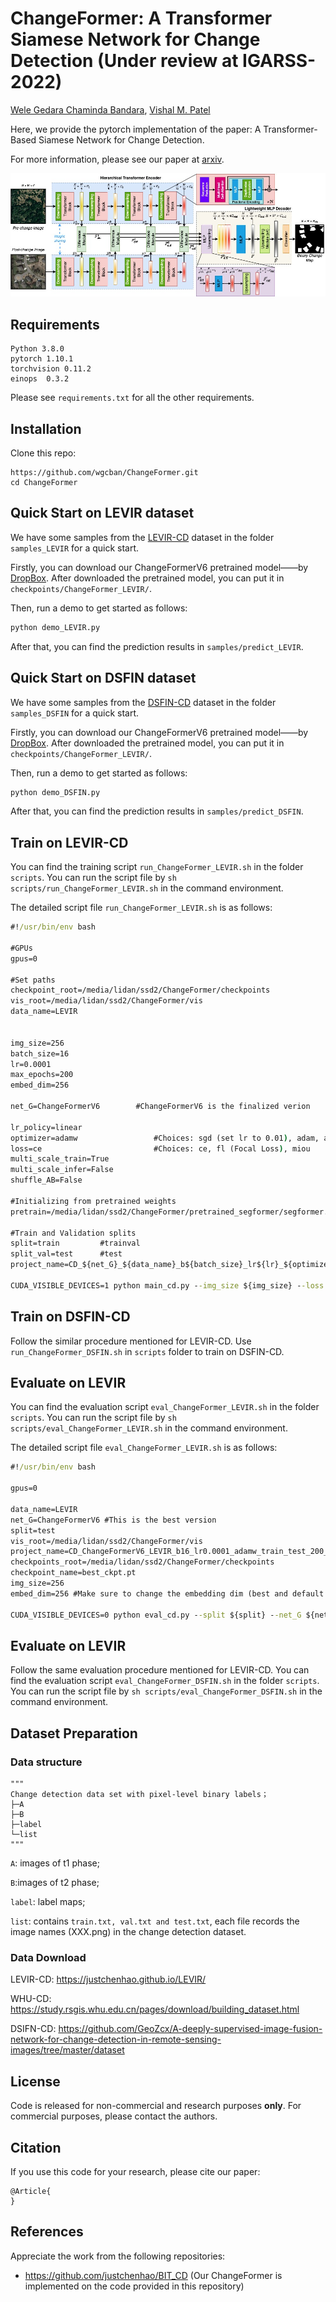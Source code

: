 # ChangeFormer: A Transformer Siamese Network for Change Detection (Under review at IGARSS-2022)

[Wele Gedara Chaminda Bandara](https://www.linkedin.com/in/chamindabandara/), [Vishal M. Patel](https://engineering.jhu.edu/vpatel36/sciencex_teams/vishalpatel/)


Here, we provide the pytorch implementation of the paper: A Transformer-Based Siamese Network for Change Detection.

For more information, please see our paper at [arxiv](). 

![image-20210228153142126](./images/IGARS_ChangeFormer.jpeg)

## Requirements

```
Python 3.8.0
pytorch 1.10.1
torchvision 0.11.2
einops  0.3.2
```

Please see `requirements.txt` for all the other requirements.

## Installation

Clone this repo:

```shell
https://github.com/wgcban/ChangeFormer.git
cd ChangeFormer
```

## Quick Start on LEVIR dataset

We have some samples from the [LEVIR-CD](https://justchenhao.github.io/LEVIR/) dataset in the folder `samples_LEVIR` for a quick start.

Firstly, you can download our ChangeFormerV6 pretrained model——by [DropBox](https://www.dropbox.com/sh/xoswrsu9n4ypr5h/AAAmUOE-DTq59fX-tE2TwPzKa?dl=0). After downloaded the pretrained model, you can put it in `checkpoints/ChangeFormer_LEVIR/`.

Then, run a demo to get started as follows:

```python
python demo_LEVIR.py
```

After that, you can find the prediction results in `samples/predict_LEVIR`.


## Quick Start on DSFIN dataset

We have some samples from the [DSFIN-CD](https://github.com/GeoZcx/A-deeply-supervised-image-fusion-network-for-change-detection-in-remote-sensing-images/tree/master/dataset) dataset in the folder `samples_DSFIN` for a quick start.

Firstly, you can download our ChangeFormerV6 pretrained model——by [DropBox](https://www.dropbox.com/sh/xoswrsu9n4ypr5h/AAAmUOE-DTq59fX-tE2TwPzKa?dl=0). After downloaded the pretrained model, you can put it in `checkpoints/ChangeFormer_LEVIR/`.

Then, run a demo to get started as follows:

```python
python demo_DSFIN.py
```

After that, you can find the prediction results in `samples/predict_DSFIN`.



## Train on LEVIR-CD

You can find the training script `run_ChangeFormer_LEVIR.sh` in the folder `scripts`. You can run the script file by `sh scripts/run_ChangeFormer_LEVIR.sh` in the command environment.

The detailed script file `run_ChangeFormer_LEVIR.sh` is as follows:

```cmd
#!/usr/bin/env bash

#GPUs
gpus=0

#Set paths
checkpoint_root=/media/lidan/ssd2/ChangeFormer/checkpoints
vis_root=/media/lidan/ssd2/ChangeFormer/vis
data_name=LEVIR


img_size=256    
batch_size=16   
lr=0.0001         
max_epochs=200
embed_dim=256

net_G=ChangeFormerV6        #ChangeFormerV6 is the finalized verion

lr_policy=linear
optimizer=adamw                 #Choices: sgd (set lr to 0.01), adam, adamw
loss=ce                         #Choices: ce, fl (Focal Loss), miou
multi_scale_train=True
multi_scale_infer=False
shuffle_AB=False

#Initializing from pretrained weights
pretrain=/media/lidan/ssd2/ChangeFormer/pretrained_segformer/segformer.b2.512x512.ade.160k.pth

#Train and Validation splits
split=train         #trainval
split_val=test      #test
project_name=CD_${net_G}_${data_name}_b${batch_size}_lr${lr}_${optimizer}_${split}_${split_val}_${max_epochs}_${lr_policy}_${loss}_multi_train_${multi_scale_train}_multi_infer_${multi_scale_infer}_shuffle_AB_${shuffle_AB}_embed_dim_${embed_dim}

CUDA_VISIBLE_DEVICES=1 python main_cd.py --img_size ${img_size} --loss ${loss} --checkpoint_root ${checkpoint_root} --vis_root ${vis_root} --lr_policy ${lr_policy} --optimizer ${optimizer} --pretrain ${pretrain} --split ${split} --split_val ${split_val} --net_G ${net_G} --multi_scale_train ${multi_scale_train} --multi_scale_infer ${multi_scale_infer} --gpu_ids ${gpus} --max_epochs ${max_epochs} --project_name ${project_name} --batch_size ${batch_size} --shuffle_AB ${shuffle_AB} --data_name ${data_name}  --lr ${lr} --embed_dim ${embed_dim}
```

## Train on DSFIN-CD

Follow the similar procedure mentioned for LEVIR-CD. Use `run_ChangeFormer_DSFIN.sh` in `scripts` folder to train on DSFIN-CD.

## Evaluate on LEVIR

You can find the evaluation script `eval_ChangeFormer_LEVIR.sh` in the folder `scripts`. You can run the script file by `sh scripts/eval_ChangeFormer_LEVIR.sh` in the command environment.

The detailed script file `eval_ChangeFormer_LEVIR.sh` is as follows:

```cmd
#!/usr/bin/env bash

gpus=0

data_name=LEVIR
net_G=ChangeFormerV6 #This is the best version
split=test
vis_root=/media/lidan/ssd2/ChangeFormer/vis
project_name=CD_ChangeFormerV6_LEVIR_b16_lr0.0001_adamw_train_test_200_linear_ce_multi_train_True_multi_infer_False_shuffle_AB_False_embed_dim_256
checkpoints_root=/media/lidan/ssd2/ChangeFormer/checkpoints
checkpoint_name=best_ckpt.pt
img_size=256
embed_dim=256 #Make sure to change the embedding dim (best and default = 256)

CUDA_VISIBLE_DEVICES=0 python eval_cd.py --split ${split} --net_G ${net_G} --embed_dim ${embed_dim} --img_size ${img_size} --vis_root ${vis_root} --checkpoints_root ${checkpoints_root} --checkpoint_name ${checkpoint_name} --gpu_ids ${gpus} --project_name ${project_name} --data_name ${data_name}
```

## Evaluate on LEVIR

Follow the same evaluation procedure mentioned for LEVIR-CD. You can find the evaluation script `eval_ChangeFormer_DSFIN.sh` in the folder `scripts`. You can run the script file by `sh scripts/eval_ChangeFormer_DSFIN.sh` in the command environment.

## Dataset Preparation

### Data structure

```
"""
Change detection data set with pixel-level binary labels；
├─A
├─B
├─label
└─list
"""
```

`A`: images of t1 phase;

`B`:images of t2 phase;

`label`: label maps;

`list`: contains `train.txt, val.txt and test.txt`, each file records the image names (XXX.png) in the change detection dataset.

### Data Download 

LEVIR-CD: https://justchenhao.github.io/LEVIR/

WHU-CD: https://study.rsgis.whu.edu.cn/pages/download/building_dataset.html

DSIFN-CD: https://github.com/GeoZcx/A-deeply-supervised-image-fusion-network-for-change-detection-in-remote-sensing-images/tree/master/dataset

## License

Code is released for non-commercial and research purposes **only**. For commercial purposes, please contact the authors.

## Citation

If you use this code for your research, please cite our paper:

```
@Article{
}
```

## References
Appreciate the work from the following repositories:

- https://github.com/justchenhao/BIT_CD (Our ChangeFormer is implemented on the code provided in this repository)

